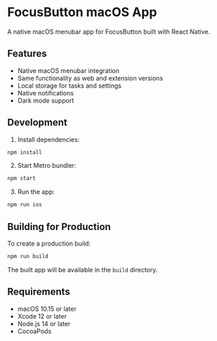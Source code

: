 # FocusButton macOS App

A native macOS menubar app for FocusButton built with React Native.

## Features

- Native macOS menubar integration
- Same functionality as web and extension versions
- Local storage for tasks and settings
- Native notifications
- Dark mode support

## Development

1. Install dependencies:
```bash
npm install
```

2. Start Metro bundler:
```bash
npm start
```

3. Run the app:
```bash
npm run ios
```

## Building for Production

To create a production build:

```bash
npm run build
```

The built app will be available in the `build` directory.

## Requirements

- macOS 10.15 or later
- Xcode 12 or later
- Node.js 14 or later
- CocoaPods
